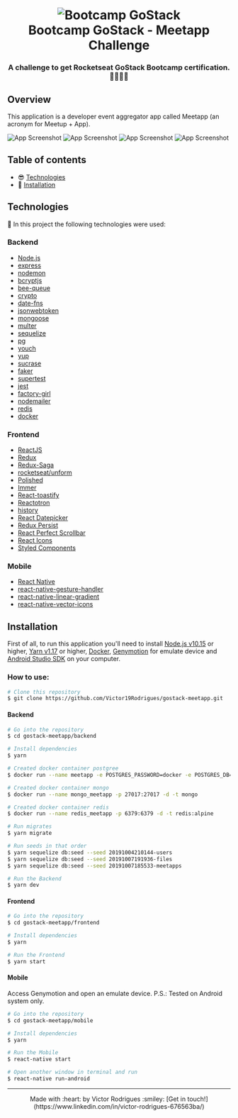 <h1 align="center">
    <img alt="Bootcamp GoStack" src="https://github.com/Victor19Rodrigues/gostack-meetapp/blob/master/assets/logo-bootcamp.svg" />
    <br />
    Bootcamp GoStack - Meetapp Challenge
</h1>

<h3 align="center">
    A challenge to get Rocketseat GoStack Bootcamp certification. 👨🏻‍🚀🚀
</h3>

## Overview

This application is a developer event aggregator app called Meetapp (an acronym for Meetup + App).

![App Screenshot](https://github.com/Victor19Rodrigues/gostack-meetapp/blob/master/assets/home.png)
![App Screenshot](https://github.com/Victor19Rodrigues/gostack-meetapp/blob/master/assets/home_logged.png)
![App Screenshot](https://github.com/Victor19Rodrigues/gostack-meetapp/blob/master/assets/home_mobile.png)
![App Screenshot](https://github.com/Victor19Rodrigues/gostack-meetapp/blob/master/assets/home_logged_mobile.png)

## Table of contents

- :sunglasses: [Technologies](#technologies)
- :floppy_disk: [Installation](#installation)

## Technologies

:hammer: In this project the following technologies were used:

### Backend

- [Node.js](https://nodejs.org)
- [express](https://expressjs.com/)
- [nodemon](https://nodemon.io/)
- [bcryptjs](https://github.com/dcodeIO/bcrypt.js/tree/master/dist)
- [bee-queue](https://bee-queue.com/)
- [crypto](https://nodejs.org/api/crypto.html)
- [date-fns](https://date-fns.org/)
- [jsonwebtoken](https://github.com/auth0/node-jsonwebtoken)
- [mongoose](https://mongoosejs.com/)
- [multer](https://github.com/expressjs/multer)
- [sequelize](https://sequelize.org/)
- [pg](https://node-postgres.com/)
- [youch](https://github.com/poppinss/youch)
- [yup](https://github.com/jquense/yup)
- [sucrase](https://sucrase.io/)
- [faker](https://github.com/marak/Faker.js/)
- [supertest](https://github.com/visionmedia/supertest)
- [jest](https://jestjs.io/)
- [factory-girl](https://github.com/aexmachina/factory-girl)
- [nodemailer](https://nodemailer.com/about/)
- [redis](https://redis.io/)
- [docker](https://www.docker.com/docker-community)

### Frontend

- [ReactJS](https://reactjs.org/)
- [Redux](https://redux.js.org/)
- [Redux-Saga](https://redux-saga.js.org/)
- [rocketseat/unform](https://github.com/Rocketseat/unform)
- [Polished](https://polished.js.org/)
- [Immer](https://github.com/immerjs/immer)
- [React-toastify](https://fkhadra.github.io/react-toastify/)
- [Reactotron](https://infinite.red/reactotron)
- [history](https://www.npmjs.com/package/history)
- [React Datepicker](https://reactdatepicker.com/)
- [Redux Persist](https://github.com/rt2zz/redux-persist)
- [React Perfect Scrollbar](https://github.com/goldenyz/react-perfect-scrollbar)
- [React Icons](https://react-icons.netlify.com/#/)
- [Styled Components](https://www.styled-components.com/)

### Mobile

- [React Native](https://facebook.github.io/react-native/)
- [react-native-gesture-handler](https://kmagiera.github.io/react-native-gesture-handler/docs/getting-started.html)
- [react-native-linear-gradient](https://github.com/react-native-community/react-native-linear-gradient)
- [react-native-vector-icons](https://github.com/oblador/react-native-vector-icons)

## Installation

First of all, to run this application you'll need to install [Node.js v10.15](https://nodejs.org) or higher, [Yarn v1.17](https://yarnpkg.com/lang/en/) or higher, [Docker](https://www.docker.com/docker-community), [Genymotion](https://www.genymotion.com/) for emulate device and [Android Studio SDK](https://developer.android.com/studio) on your computer.

### How to use:

```bash
# Clone this repository
$ git clone https://github.com/Victor19Rodrigues/gostack-meetapp.git
```

#### Backend

```bash
# Go into the repository
$ cd gostack-meetapp/backend

# Install dependencies
$ yarn

# Created docker container postgree
$ docker run --name meetapp -e POSTGRES_PASSWORD=docker -e POSTGRES_DB=meetapp -p 5432:5432 -d postgres

# Created docker container mongo
$ docker run --name mongo_meetapp -p 27017:27017 -d -t mongo

# Created docker container redis
$ docker run --name redis_meetapp -p 6379:6379 -d -t redis:alpine

# Run migrates
$ yarn migrate

# Run seeds in that order
$ yarn sequelize db:seed --seed 20191004210144-users
$ yarn sequelize db:seed --seed 20191007191936-files
$ yarn sequelize db:seed --seed 20191007185533-meetapps

# Run the Backend
$ yarn dev
```

#### Frontend

```bash
# Go into the repository
$ cd gostack-meetapp/frontend

# Install dependencies
$ yarn

# Run the Frontend
$ yarn start
```

#### Mobile

Access Genymotion and open an emulate device.
P.S.: Tested on Android system only.

```bash
# Go into the repository
$ cd gostack-meetapp/mobile

# Install dependencies
$ yarn

# Run the Mobile
$ react-native start

# Open another window in terminal and run
$ react-native run-android
```

---

<p align="center">Made with :heart: by Victor Rodrigues :smiley: [Get in touch!](https://www.linkedin.com/in/victor-rodrigues-676563ba/) </p>
